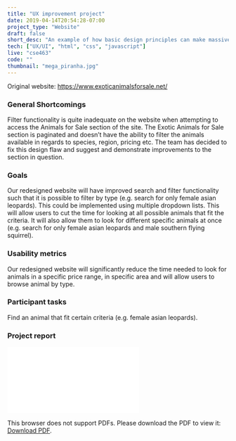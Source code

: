 ```yaml
---
title: "UX improvement project"
date: 2019-04-14T20:54:28-07:00
project_type: "Website"
draft: false
short_desc: "An example of how basic design principles can make massive improvement in UX of a website."
tech: ["UX/UI", "html", "css", "javascript"]
live: "cse463"
code: ""
thumbnail: "mega_piranha.jpg"
---
```


Original website: https://www.exoticanimalsforsale.net/

### General Shortcomings
Filter functionality is quite inadequate on the website when attempting to access the Animals for Sale section of the site. The Exotic Animals for Sale section is paginated and doesn’t have the ability to filter the animals available in regards to species, region, pricing etc. The team has decided to fix this design flaw and suggest and demonstrate improvements to the section in question.

### Goals
Our redesigned website will have improved search and filter functionality such that it is possible to filter by type (e.g. search for only female asian leopards). This could be implemented using multiple dropdown lists. This will allow users to cut the time for looking at all possible animals that fit the criteria. It will also allow them to look for different specific animals at once (e.g. search for only female asian leopards and male southern flying squirrel).

### Usability metrics
Our redesigned website will significantly reduce the time needed to look for animals in a specific price range, in specific area and will allow users to browse animal by type.

### Participant tasks
Find an animal that fit certain criteria (e.g. female asian leopards).

### Project report

<object data="/~saghafoo/documents/CSE463-Report-boacash.pdf" type="application/pdf" width="100%" height="700px">
    <embed src="/~saghafoo/documents/CSE463-Report-boacash.pdf">
        <p>This browser does not support PDFs. Please download the PDF to view it: <a href="/~saghafoo/documents/CSE463-Report-boacash.pdf">Download PDF</a>.</p>
    </embed>
</object>